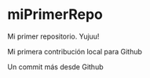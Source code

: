 # miPrimerRepo
Mi primer repositorio. Yujuu!

Mi primera contribución local para Github

Un commit más desde Github
